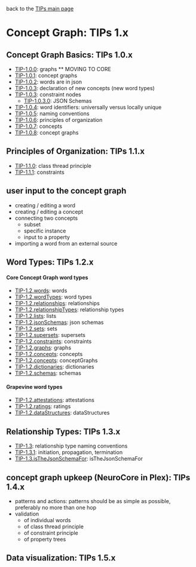 back to the [TIPs main page](..)

Concept Graph: TIPs 1.x
=====

## Concept Graph Basics: TIPs 1.0.x
- [TIP-1.0.0](basics/graphs.md): graphs ** MOVING TO CORE
- [TIP-1.0.1](basics/conceptGraphs.md): concept graphs
- [TIP-1.0.2](basics/words.md): words are in json
- [TIP-1.0.3](basics/declarations.md): declaration of new concepts (new word types)
- [TIP-1.0.3](): constraint nodes
  - [TIP-1.0.3.0](): JSON Schemas
- [TIP-1.0.4](): word identifiers: universally versus locally unique
- [TIP-1.0.5](): naming conventions
- [TIP-1.0.6](basics/principlesOfOrganization.md): principles of organization
- [TIP-1.0.7](): concepts
- [TIP-1.0.8](): concept graphs


## Principles of Organization: TIPs 1.1.x
- [TIP-1.1.0](principlesOfOrganization/classThreadPrinciple.md): class thread principle
- [TIP-1.1.1](principlesOfOrganization/constraints.md): constraints

## user input to the concept graph
- creating / editing a word
- creating / editing a concept
- connecting two concepts
  - subset
  - specific instance
  - input to a property
- importing a word from an external source

## Word Types: TIPs 1.2.x
#### Core Concept Graph word types
- [TIP-1.2.words](): words
- [TIP-1.2.wordTypes](): word types
- [TIP-1.2.relationships](): relationships
- [TIP-1.2.relationshipTypes](): relationship types
- [TIP-1.2.lists](): lists
- [TIP-1.2.jsonSchemas](): json schemas
- [TIP-1.2.sets](): sets
- [TIP-1.2.supersets](): supersets
- [TIP-1.2.constraints](): constraints
- [TIP-1.2.graphs](): graphs
- [TIP-1.2.concepts](): concepts
- [TIP-1.2.concepts](): conceptGraphs
- [TIP-1.2.dictionaries](): dictionaries
- [TIP-1.2.schemas](): schemas

#### Grapevine word types
- [TIP-1.2.attestations](): attestations
- [TIP-1.2.ratings](): ratings
- [TIP-1.2.dataStructures](): dataStructures

## Relationship Types: TIPs 1.3.x
- [TIP-1.3](): relationship type naming conventions
- [TIP-1.3.1](): initiation, propagation, termination
- [TIP-1.3.isTheJsonSchemaFor](): isTheJsonSchemaFor

## concept graph upkeep (NeuroCore in Plex): TIPs 1.4.x
- []() patterns and actions: patterns should be as simple as possible, preferably no more than one hop
- validation
  - of individual words
  - of class thread principle
  - of constraint principle
  - of property trees
  
## Data visualization: TIPs 1.5.x
